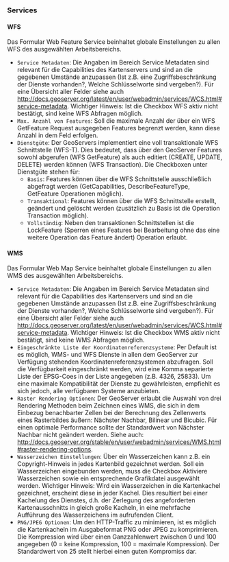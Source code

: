 ### Services

#### WFS

Das Formular Web Feature Service beinhaltet globale Einstellungen zu allen WFS
des ausgewählten Arbeitsbereichs.

* `Service Metadaten`: Die Angaben im Bereich Service Metadaten sind relevant für die
  Capabilities des Kartenservers und sind an die gegebenen Umstände anzupassen
  (Ist z.B. eine Zugriffsbeschränkung der Dienste vorhanden?, Welche Schlüsselworte sind vergeben?).
  Für eine Übersicht aller Felder siehe auch http://docs.geoserver.org/latest/en/user/webadmin/services/WCS.html#service-metadata.
  Wichtiger Hinweis: Ist die Checkbox WFS aktiv nicht bestätigt, sind keine WFS Abfragen möglich.
* `Max. Anzahl von Features`: Soll die maximale Anzahl der über ein WFS GetFeature
  Request ausgegeben Features begrenzt werden, kann diese Anzahl in dem Feld erfolgen.
* `Dienstgüte`: Der GeoServers implementiert eine voll transaktionale WFS Schnittstelle
  (WFS-T). Dies bedeutet, dass über den GeoServer Features sowohl abgerufen
  (WFS GetFeature) als auch editiert (CREATE, UPDATE, DELETE) werden können (WFS Transaction).
  Die Checkboxen unter Dienstgüte stehen für:
    * `Basis`: Features können über die WFS Schnittstelle ausschließlich abgefragt werden
      (GetCapabilities, DescribeFeatureType, GetFeature Operationen möglich).
    * `Transaktional`: Features können über die WFS Schnittstelle erstellt, geändert und
      gelöscht werden (zusätzlich zu Basis ist die Operation Transaction möglich).
    * `Vollständig`: Neben den transaktionen Schnittstellen ist die LockFeature (Sperren
      eines Features bei Bearbeitung ohne das eine weitere Operation das Feature ändert) Operation erlaubt.

#### WMS

Das Formular Web Map Service beinhaltet globale Einstellungen zu allen WMS des
ausgewählten Arbeitsbereichs.

* `Service Metadaten`: Die Angaben im Bereich Service Metadaten sind relevant für die
  Capabilities des Kartenservers und sind an die gegebenen Umstände anzupassen
  (Ist z.B. eine Zugriffsbeschränkung der Dienste vorhanden?, Welche Schlüsselworte
  sind vergeben?). Für eine Übersicht aller Felder siehe auch http://docs.geoserver.org/latest/en/user/webadmin/services/WCS.html#service-metadata.
  Wichtiger Hinweis: Ist die Checkbox WMS aktiv nicht bestätigt, sind keine WMS
  Abfragen möglich.
* `Eingeschränkte Liste der Koordinatenreferenzsysteme`: Per Default ist es möglich,
  WMS- und WFS Dienste in allen dem GeoServer zur Verfügung stehenden
  Koordinatenreferenzsystemen abzufragen. Soll die Verfügbarkeit eingeschränkt werden,
  wird eine Komma separierte Liste der EPSG-Coes in der Liste angegeben (z.B. 4326, 25833).
  Um eine maximale Kompatibilität der Dienste zu gewährleisten, empfiehlt es sich
  jedoch, alle verfügbaren Systeme anzubieten.
* `Raster Rendering Optionen`: Der GeoServer erlaubt die Auswahl von drei Rendering
  Methoden beim Zeichnen eines WMS, die sich in dem Einbezug benachbarter Zellen
  bei der Berechnung des Zellenwerts eines Rasterbildes äußern: Nächster Nachbar,
  Bilinear und Bicubic. Für einen optimale Performance sollte der Standardwert
  von Nächster Nachbar nicht geändert werden. Siehe auch: http://docs.geoserver.org/stable/en/user/webadmin/services/WMS.html#raster-rendering-options.
* `Wasserzeichen Einstellungen`: Über ein Wasserzeichen kann z.B. ein
  Copyright-Hinweis in jedes Kartenbild gezeichnet werden. Soll ein Wasserzeichen
  eingebunden werden, muss die Checkbox Aktiviere Wasserzeichen sowie ein
  entsprechende Grafikdatei ausgewählt werden. Wichtiger Hinweis: Wird ein
  Wasserzeichen in die Kartenkachel gezeichnet, erscheint diese in jeder Kachel.
  Dies resultiert bei einer Kachelung des Dienstes, d.h. der Zerlegung des angeforderten
  Kartenausschnitts in gleich große Kacheln, in eine mehrfache Aufführung des
  Wasserzeichens im aufrufenden Client.
* `PNG/JPEG Optionen`: Um den HTTP-Traffic zu minimieren, ist es möglich die Kartenkacheln
  im Ausgabeformat PNG oder JPEG zu komprimieren. Die Kompression wird über einen
  Ganzzahlenwert zwischen 0 und 100 angegeben (0 = keine Kompression, 100 = maximale Kompression).
  Der Standardwert von 25 stellt hierbei einen guten Kompromiss dar.

